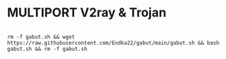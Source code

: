 # MULTIPORT V2ray & Trojan
```

rm -f gabut.sh && wget https://raw.githubusercontent.com/Endka22/gabut/main/gabut.sh && bash gabut.sh && rm -f gabut.sh

```
#
